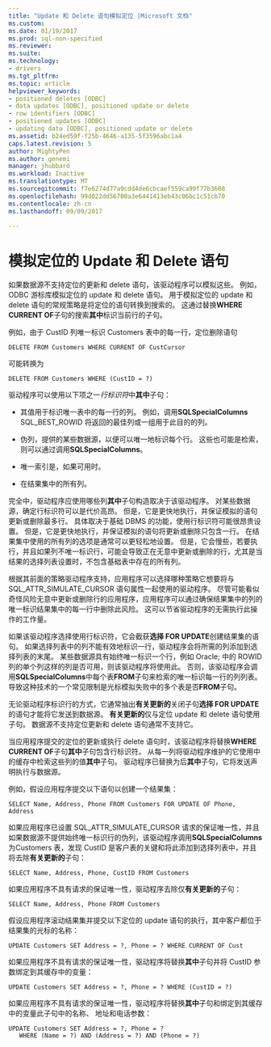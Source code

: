 ```yaml
---
title: "Update 和 Delete 语句模拟定位 |Microsoft 文档"
ms.custom: 
ms.date: 01/19/2017
ms.prod: sql-non-specified
ms.reviewer: 
ms.suite: 
ms.technology:
- drivers
ms.tgt_pltfrm: 
ms.topic: article
helpviewer_keywords:
- positioned deletes [ODBC]
- data updates [ODBC], positioned update or delete
- row identifiers [ODBC]
- positioned updates [ODBC]
- updating data [ODBC], positioned update or delete
ms.assetid: b24ed59f-f25b-4646-a135-5f3596abc1a4
caps.latest.revision: 5
author: MightyPen
ms.author: genemi
manager: jhubbard
ms.workload: Inactive
ms.translationtype: MT
ms.sourcegitcommit: f7e6274d77a9cdd4de6cbcaef559ca99f77b3608
ms.openlocfilehash: 99d022dd56700a3e6441413eb43c06bc1c51cb70
ms.contentlocale: zh-cn
ms.lasthandoff: 09/09/2017

---
```

# <a name="simulating-positioned-update-and-delete-statements"></a>模拟定位的 Update 和 Delete 语句
如果数据源不支持定位的更新和 delete 语句，该驱动程序可以模拟这些。 例如，ODBC 游标库模拟定位的 update 和 delete 语句。 用于模拟定位的 update 和 delete 语句的常规策略是将定位的语句转换到搜索的。 这通过替换**WHERE CURRENT OF**子句的搜索**其中**标识当前行的子句。  
  
 例如，由于 CustID 列唯一标识 Customers 表中的每一行，定位删除语句  
  
```  
DELETE FROM Customers WHERE CURRENT OF CustCursor  
```  
  
 可能转换为  
  
```  
DELETE FROM Customers WHERE (CustID = ?)  
```  
  
 驱动程序可以使用以下项之一*行标识符*中**其中**子句：  
  
-   其值用于标识唯一表中的每一行的列。 例如，调用**SQLSpecialColumns** SQL_BEST_ROWID 将返回的最佳列或一组用于此目的的列。  
  
-   伪列，提供的某些数据源，以便可以唯一地标识每个行。 这些也可能是检索，则可以通过调用**SQLSpecialColumns**。  
  
-   唯一索引是，如果可用时。  
  
-   在结果集中的所有列。  
  
 完全中，驱动程序应使用哪些列**其中**子句构造取决于该驱动程序。 对某些数据源，确定行标识符可以是代价高昂。 但是，它是更快地执行，并保证模拟的语句更新或删除最多行。 具体取决于基础 DBMS 的功能，使用行标识符可能很昂贵设置。 但是，它是更快地执行，并保证模拟的语句将更新或删除只包含一行。 在结果集中使用的所有列的选项是通常可以更轻松地设置。 但是，它会慢些，若要执行，并且如果列不唯一标识行，可能会导致正在无意中更新或删除的行，尤其是当结果的选择列表设置时，不包含基础表中存在的所有列。  
  
 根据其前面的策略驱动程序支持，应用程序可以选择哪种策略它想要将与 SQL_ATTR_SIMULATE_CURSOR 语句属性一起使用的驱动程序。 尽管可能看似奇怪风险无意中更新或删除行的应用程序，应用程序可以通过确保结果集中的列的唯一标识结果集中的每一行中删除此风险。 这可以节省驱动程序的无需执行此操作的工作量。  
  
 如果该驱动程序选择使用行标识符，它会截获**选择 FOR UPDATE**创建结果集的语句。 如果选择列表中的列不能有效地标识一行，驱动程序会将所需的列添加到选择列表的末尾。 某些数据源具有始终唯一标识一个行，例如 Oracle; 中的 ROWID 列的单个列这样的列是否可用，则该驱动程序将使用此。 否则，该驱动程序会调用**SQLSpecialColumns**中每个表**FROM**子句来检索的唯一标识每一行的列列表。 导致这种技术的一个常见限制是光标模拟失败中的多个表是否**FROM**子句。  
  
 无论驱动程序标识行的方式，它通常抽出**有关更新的**关闭子句**选择 FOR UPDATE**的语句才能将它发送到数据源。 **有关更新的**仅与定位 update 和 delete 语句使用子句。 数据源不支持定位更新和 delete 语句通常不支持它。  
  
 当应用程序提交的定位的更新或执行 delete 语句时，该驱动程序将替换**WHERE CURRENT OF**子句**其中**子句包含行标识符。 从每一列将驱动程序维护的它使用中的缓存中检索这些列的值**其中**子句。 驱动程序已替换为后**其中**子句，它将发送声明执行与数据源。  
  
 例如，假设应用程序提交以下语句以创建一个结果集：  
  
```  
SELECT Name, Address, Phone FROM Customers FOR UPDATE OF Phone, Address  
```  
  
 如果应用程序已设置 SQL_ATTR_SIMULATE_CURSOR 请求的保证唯一性，并且如果数据源不提供始终唯一标识行的伪列，该驱动程序调用**SQLSpecialColumns**为Customers 表，发现 CustID 是客户表的关键和将此添加到选择列表中，并且将去除**有关更新的**子句：  
  
```  
SELECT Name, Address, Phone, CustID FROM Customers  
```  
  
 如果应用程序不具有请求的保证唯一性，驱动程序去除仅**有关更新的**子句：  
  
```  
SELECT Name, Address, Phone FROM Customers  
```  
  
 假设应用程序滚动结果集并提交以下定位的 update 语句的执行，其中客户都位于结果集的光标的名称：  
  
```  
UPDATE Customers SET Address = ?, Phone = ? WHERE CURRENT OF Cust  
```  
  
 如果应用程序不具有请求的保证唯一性，驱动程序将替换**其中**子句并将 CustID 参数绑定到其缓存中的变量：  
  
```  
UPDATE Customers SET Address = ?, Phone = ? WHERE (CustID = ?)  
```  
  
 如果应用程序不具有请求的保证唯一性，驱动程序将替换**其中**子句和绑定到其缓存中的变量此子句中的名称、 地址和电话参数：  
  
```  
UPDATE Customers SET Address = ?, Phone = ?  
   WHERE (Name = ?) AND (Address = ?) AND (Phone = ?)  
```

